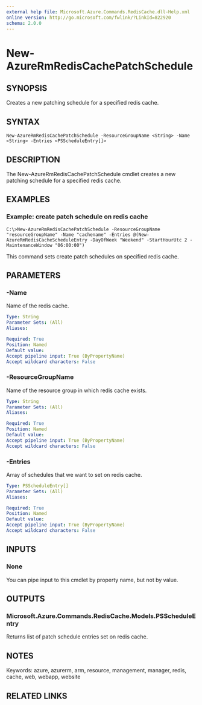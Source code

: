 ```yaml
---
external help file: Microsoft.Azure.Commands.RedisCache.dll-Help.xml
online version: http://go.microsoft.com/fwlink/?LinkId=822920
schema: 2.0.0
---
```


# New-AzureRmRedisCachePatchSchedule
## SYNOPSIS
Creates a new patching schedule for a specified redis cache.

## SYNTAX

```
New-AzureRmRedisCachePatchSchedule -ResourceGroupName <String> -Name <String> -Entries <PSScheduleEntry[]>
```

## DESCRIPTION
The New-AzureRmRedisCachePatchSchedule cmdlet creates a new patching schedule for a specified redis cache.

## EXAMPLES

### Example: create patch schedule on redis cache
```
C:\>New-AzureRmRedisCachePatchSchedule -ResourceGroupName "resourceGroupName" -Name "cachename" -Entries @(New-AzureRmRedisCacheScheduleEntry -DayOfWeek "Weekend" -StartHourUtc 2 -MaintenanceWindow "06:00:00")
```

This command sets create patch schedules on specified redis cache.

## PARAMETERS

### -Name
Name of the redis cache.

```yaml
Type: String
Parameter Sets: (All)
Aliases: 

Required: True
Position: Named
Default value: 
Accept pipeline input: True (ByPropertyName)
Accept wildcard characters: False
```

### -ResourceGroupName
Name of the resource group in which redis cache exists.

```yaml
Type: String
Parameter Sets: (All)
Aliases: 

Required: True
Position: Named
Default value: 
Accept pipeline input: True (ByPropertyName)
Accept wildcard characters: False
```

### -Entries
Array of schedules that we want to set on redis cache.

```yaml
Type: PSScheduleEntry[]
Parameter Sets: (All)
Aliases: 

Required: True
Position: Named
Default value: 
Accept pipeline input: True (ByPropertyName)
Accept wildcard characters: False
```

## INPUTS

### None
You can pipe input to this cmdlet by property name, but not by value.

## OUTPUTS

### Microsoft.Azure.Commands.RedisCache.Models.PSScheduleEntry
Returns list of patch schedule entries set on redis cache.

## NOTES
Keywords: azure, azurerm, arm, resource, management, manager, redis, cache, web, webapp, website

## RELATED LINKS

